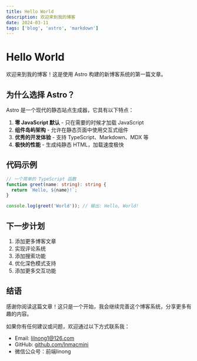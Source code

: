 ```yaml
---
title: Hello World
description: 欢迎来到我的博客
date: 2024-03-11
tags: ['blog', 'astro', 'markdown']
---
```


# Hello World

欢迎来到我的博客！这是使用 Astro 构建的新博客系统的第一篇文章。

## 为什么选择 Astro？

Astro 是一个现代的静态站点生成器，它具有以下特点：

1. **零 JavaScript 默认** - 只在需要的时候才加载 JavaScript
2. **组件岛屿架构** - 允许在静态页面中使用交互式组件
3. **优秀的开发体验** - 支持 TypeScript、Markdown、MDX 等
4. **极快的性能** - 生成纯静态 HTML，加载速度极快

## 代码示例

```typescript
// 一个简单的 TypeScript 函数
function greet(name: string): string {
  return `Hello, ${name}!`;
}

console.log(greet('World')); // 输出: Hello, World!
```

## 下一步计划

1. 添加更多博客文章
2. 实现评论系统
3. 添加搜索功能
4. 优化深色模式支持
5. 添加更多交互功能

## 结语

感谢你阅读这篇文章！这只是一个开始，我会继续完善这个博客系统，分享更多有趣的内容。

如果你有任何建议或问题，欢迎通过以下方式联系我：

- Email: lilnong1@126.com
- GitHub: [github.com/lnmacmini](https://github.com/lnmacmini)
- 微信公众号：前端linong 